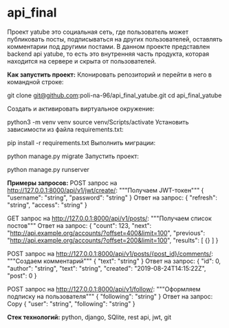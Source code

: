 # api_final

Проект yatube это социальная сеть, где пользователь может публиковать посты, подписываться на других пользователей, оставлять комментарии под другими постами. 
В данном проекте представлен backend api yatube, то есть это внутренняя часть продукта, которая находится на сервере и скрыта от пользователей. 

**Как запустить проект:**
Клонировать репозиторий и перейти в него в командной строке:

git clone git@github.com:poli-na-96/api_final_yatube.git
cd api_final_yatube

Cоздать и активировать виртуальное окружение:

python3 -m venv venv
source venv/Scripts/activate
Установить зависимости из файла requirements.txt:

pip install -r requirements.txt
Выполнить миграции:

python manage.py migrate
Запустить проект:

python manage.py runserver

**Примеры запросов:**
POST запрос на http://127.0.0.1:8000/api/v1/jwt/create/:
"""Получаем JWT-токен"""
{
"username": "string",
"password": "string"
}
Ответ на запрос:
{
"refresh": "string",
"access": "string"
}

GET запрос на http://127.0.0.1:8000/api/v1/posts/: 
    """Получаем список постов"""
Ответ на запрос:
{
"count": 123,
"next": "http://api.example.org/accounts/?offset=400&limit=100",
"previous": "http://api.example.org/accounts/?offset=200&limit=100",
"results": [
{}
]
}

POST запрос на http://127.0.0.1:8000/api/v1/posts/{post_id}/comments/:
    """Создаем комментарий"""
{
"text": "string"
}
Ответ на запрос:
{
"id": 0,
"author": "string",
"text": "string",
"created": "2019-08-24T14:15:22Z",
"post": 0
}

POST запрос на http://127.0.0.1:8000/api/v1/follow/:
    """Оформляем подписку на пользователя"""
{
"following": "string"
}
Ответ на запрос:
Copy
{
"user": "string",
"following": "string"
}

**Стек технологий:** python, django, SQlite, rest api, jwt, git

